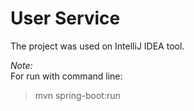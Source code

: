 # User Service  

The project was used on IntelliJ IDEA tool.

_Note:_   
For run with command line:  
> mvn spring-boot:run